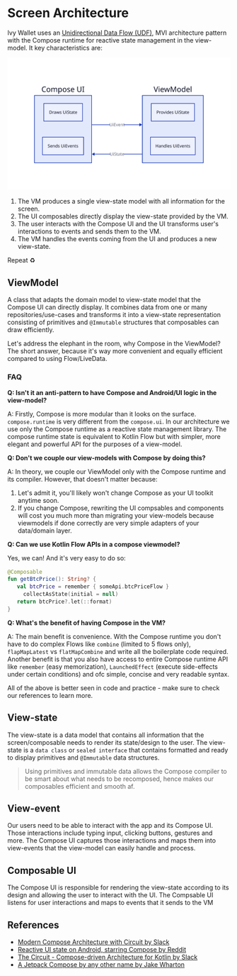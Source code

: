 # Screen Architecture

Ivy Wallet uses an [Unidirectional Data Flow (UDF)](https://developer.android.com/topic/architecture#unidirectional-data-flow),
MVI architecture pattern with the Compose runtime for reactive state management in the view-model. 
It key characteristics are:

![screen-architecture](../assets/screen-vm.svg)

1. The VM produces a single view-state model with all information for the screen.
2. The UI composables directly display the view-state provided by the VM.
3. The user interacts with the Compose UI and the UI transforms user's interactions to events and sends them to the VM.
4. The VM handles the events coming from the UI and produces a new view-state.

Repeat ♻️

## ViewModel

A class that adapts the domain model to view-state model that the Compose UI can directly display. It combines data from one or many repositories/use-cases and transforms it into a view-state representation consisting of primitives and `@Immutable` structures that composables can draw efficiently.

Let's address the elephant in the room, why Compose in the ViewModel? The short answer, because it's way more convenient and equally efficient compared to using Flow/LiveData.

### FAQ

**Q: Isn't it an anti-pattern to have Compose and Android/UI logic in the view-model?**

A: Firstly, Compose is more modular than it looks on the surface. `compose.runtime` is very different from the `compose.ui`. In our architecture we use only the Compose runtime as a reactive state management library. The compose runtime state is equivalent to Kotlin Flow but with simpler, more elegant and powerful API for the purposes of a view-model.

**Q: Don't we couple our view-models with Compose by doing this?**

A: In theory, we couple our ViewModel only with the Compose runtime and its compiler. However, that doesn't matter because:

1. Let's admit it, you'll likely won't change Compose as your UI toolkit anytime soon.
2. If you change Compose, rewriting the UI compsables and components will cost you much more than migrating your view-models because viewmodels if done correctly are very simple adapters of your data/domain layer.

**Q: Can we use Kotlin Flow APIs in a compose viewmodel?**

Yes, we can! And it's very easy to do so:
```kotlin
@Composable
fun getBtcPrice(): String? {
   val btcPrice = remember { someApi.btcPriceFlow }
     collectAsState(initial = null)
   return btcPrice?.let(::format)
}
```

**Q: What's the benefit of having Compose in the VM?**

A: The main benefit is convenience. With the Compose runtime you don't have to do complex Flows like `combine` (limited to 5 flows only), `flapMapLatest` vs `flatMapCombine` and write all the boilerplate code required. Another benefit is that you also have access to entire Compose runtime API like `remember` (easy memorization), `LaunchedEffect` (execute side-effects under certain conditions) and ofc simple, concise and very readable syntax.

All of the above is better seen in code and practice - make sure to check our references to learn more.

## View-state

The view-state is a data model that contains all information that the screen/composable needs to render its state/design to the user. The view-state is a `data class` or `sealed interface` that contains formatted and ready to display primitives and `@Immutable` data structures.

> Using primitives and immutable data allows the Compose compiler to be smart about what needs to be recomposed, hence makes our composables efficient and smooth af.

## View-event

Our users need to be able to interact with the app and its Compose UI. Those interactions include typing input, clicking buttons, gestures and more. The Compose UI captures those interactions and maps them into view-events that the view-model can easily handle and process.

## Composable UI

The Compose UI is responsible for rendering the view-state according to its design and allowing the user to interact with the UI. The Compsable UI listens for user interactions and maps to events that it sends to the VM

## References

- [Modern Compose Architecture with Circuit by Slack](https://youtu.be/ZIr_uuN8FEw?si=sulxyqta5dZn-L11)
- [Reactive UI state on Android, starring Compose by Reddit](https://www.reddit.com/r/RedditEng/s/WhIYLJUzNR)
- [The Circuit - Compose-driven Architecture for Kotlin by Slack](https://youtu.be/bMJocp969Bo?si=ab9UrAW1HSwm5sGV)
- [A Jetpack Compose by any other name by Jake Wharton](https://jakewharton.com/a-jetpack-compose-by-any-other-name)
